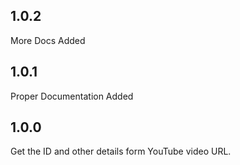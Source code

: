 ## 1.0.2

More Docs Added 

## 1.0.1

Proper Documentation Added

## 1.0.0

Get the ID and other details form YouTube video URL.
